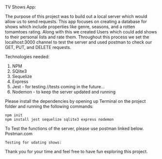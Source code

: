 TV Shows App: 

The purpose of this project was to build out a local server which would allow us to send requests. This app focuses on creating a database for shows which include properties like genre, seasons, and a rotten tomamtoes rating. Along with this we created Users which could add shows to their personal lists and rate them. Throughout this process we set the localhost:3000 channel to test the server and used postman to check our GET, PUT, and DELETE requests. 

Technologies needed: 
1. NPM 
2. SQlite3
3. Sequelize
4. Express
5. Jest - for testing //tests coming in the future...
6. Nodemon - to keep the server updated and running

Please install the dependencies by opening up Terminal on the project folder and running the following commands: 

    npm init
    npm install jest sequelize sqlite3 express nodemon

To Test the functions of the server, please use postman linked below. 
    Postman.com

    Testing for udating shows: 
    

Thank you for your time and feel free to have fun exploring this project.

